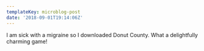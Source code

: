 ```yaml
---
templateKey: microblog-post
date: '2018-09-01T19:14:06Z'
---
```


I am sick with a migraine so I downloaded Donut County. What a delightfully charming game!


